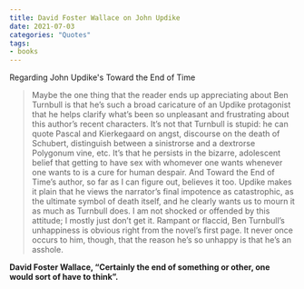 ```yaml
---
title: David Foster Wallace on John Updike
date: 2021-07-03
categories: "Quotes"
tags:
- books
---
```


Regarding John Updike's Toward the End of Time

> Maybe the one thing that the reader ends up appreciating about Ben Turnbull is that he’s such a broad caricature of an 
> Updike protagonist that he helps clarify what’s been so unpleasant and frustrating about this author’s recent characters. 
> It’s not that Turnbull is stupid: he can quote Pascal and Kierkegaard on angst, discourse on the death of Schubert, 
> distinguish between a sinistrorse and a dextrorse Polygonum vine, etc. 
> It’s that he persists in the bizarre, adolescent belief that getting to have sex with whomever one wants whenever one wants to is a cure for human despair. 
> And Toward the End of Time’s author, so far as I can figure out, believes it too. 
> Updike makes it plain that he views the narrator’s final impotence as catastrophic, as the ultimate symbol of death itself, 
> and he clearly wants us to mourn it as much as Turnbull does. 
> I am not shocked or offended by this attitude; I mostly just don’t get it. 
> Rampant or flaccid, Ben Turnbull’s unhappiness is obvious right from the novel’s first page. 
> It never once occurs to him, though, that the reason he’s so unhappy is that he’s an asshole.

**David Foster Wallace, “Certainly the end of something or other, one would sort of have to think”.**
